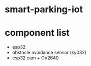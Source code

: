 # smart-parking-iot

# component list
- esp32
- obstacle avoidance sensor (ky032)
- esp32 cam + OV2640
